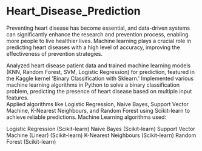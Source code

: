 # Heart_Disease_Prediction

Preventing heart disease has become essential, and data-driven systems can significantly enhance the research and prevention process, enabling more people to live healthier lives. Machine learning plays a crucial role in predicting heart diseases with a high level of accuracy, improving the effectiveness of prevention strategies.

Analyzed heart disease patient data and trained machine learning models (KNN, Random Forest, SVM, Logistic Regression) for prediction, featured in the Kaggle kernel 'Binary Classification with Sklearn.' 
Implemented various machine learning algorithms in Python to solve a binary classification problem, predicting the presence of heart disease based on multiple input features.  
Applied algorithms like Logistic Regression, Naive Bayes, Support Vector Machine, K-Nearest Neighbours, and Random Forest using Scikit-learn to achieve reliable predictions.
Machine Learning algorithms used:

Logistic Regression (Scikit-learn)
Naive Bayes (Scikit-learn)
Support Vector Machine (Linear) (Scikit-learn)
K-Nearest Neighbours (Scikit-learn)
Random Forest (Scikit-learn)
